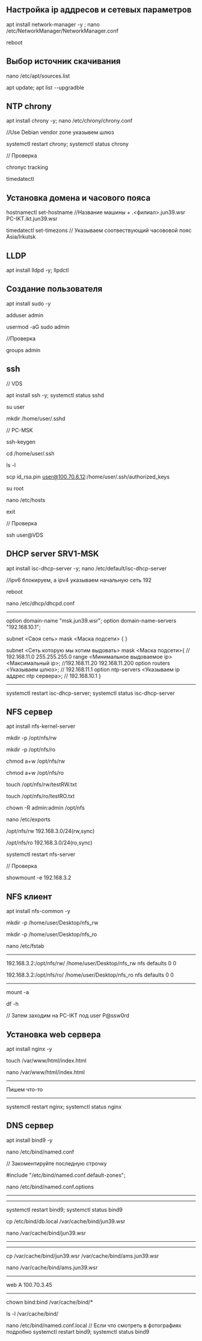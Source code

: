 ## Настройка ip аддресов и сетевых параметров

apt install network-manager -y ; nano /etc/NetworkManager/NetworkManager.conf

reboot

## Выбор источник скачивания

nano /etc/apt/sources.list

apt update; apt list --upgradble

## NTP chrony

apt install chrony -y; nano /etc/chrony/chrony.conf

//Use Debian vendor zone указывем шлюз

systemctl restart chrony; systemctl status chrony

// Проверка

chronyc tracking

timedatectl

## Установка домена и часового пояса

hostnamectl set-hostname //Название машины + .<филиал>.jun39.wsr  PC-IKT.ikt.jun39.wsr

timedatectl set-timezons // Указываем соотвествующий часововой пояс Asia/Irkutsk

## LLDP

apt install lldpd -y; llpdctl

## Создание пользователя

apt install sudo -y

adduser admin

usermod -aG sudo admin

//Проверка

groups admin

## ssh

// VDS

apt install ssh -y; systemctl status sshd

su user

mkdir /home/user/.sshd

// PC-MSK

ssh-keygen

cd /home/user/.ssh

ls -l

scp id_rsa.pin user@100.70.6.12:/home/user/.ssh/authorized_keys

su root

nano /etc/hosts

exit

// Проверка

ssh user@VDS


## DHCP server SRV1-MSK

apt install isc-dhcp-server -y; nano /etc/default/isc-dhcp-server

//ipv6 блокируем, а ipv4 указываем начальную сеть 192

reboot

nano /etc/dhcp/dhcpd.conf

_____________________________

option domain-name "msk.jun39.wsr";
option domain-name-servers "192.168.10.1";

subnet <Своя сеть> mask <Маска подсети> {
}

subnet <Сеть которую мы хотим выдовать> mask <Маска подсети>{ // 192.168.11.0 255.255.255.0
    range <Минимальное выдоваемое ip> <Максимальный ip>;  //192.168.11.20 192.168.11.200
    option routers <Указываем шлюз>;  // 192.168.11.1
    option ntp-servers <Указываем ip аддрес ntp сервера>;  // 192.168.10.1
}
_____________________________

systemctl restart isc-dhcp-server; systemctl status isc-dhcp-server

## NFS сервер

apt install nfs-kernel-server

mkdir -p /opt/nfs/rw

mkdir -p /opt/nfs/ro

chmod a+w /opt/nfs/rw

chmod a+w /opt/nfs/ro

touch /opt/nfs/rw/testRW.txt

touch /opt/nfs/ro/testRO.txt

chown -R admin:admin /opt/nfs

nano /etc/exports

/opt/nfs/rw 192.168.3.0/24(rw,sync)

/opt/nfs/ro 192.168.3.0/24(ro,sync)

systemctl restart nfs-server

// Проверка

showmount -e 192.168.3.2

## NFS клиент

apt install nfs-common -y

mkdir -p /home/user/Desktop/nfs_rw

mkdir -p /home/user/Desktop/nfs_ro

nano /etc/fstab

_____________________________

192.168.3.2:/opt/nfs/rw/ /home/user/Desktop/nfs_rw nfs defaults 0 0

192.168.3.2:/opt/nfs/ro/ /home/user/Desktop/nfs_ro nfs defaults 0 0

_____________________________

mount -a

df -h

// Затем заходим на PC-IKT под user P@ssw0rd

## Установка web сервера

apt install nginx -y

touch /var/www/html/index.html

nano /var/www/html/index.html

_____________________________

Пишем что-то

_____________________________

systemctl restart nginx; systemctl status nginx

## DNS сервер

apt install bind9 -y

nano /etc/bind/named.conf

// Закоментируйте последную строчку

#include "/etc/bind/named.conf.default-zones";

nano /etc/bind/named.conf.options

_____________________________

_____________________________

systemctl restart bind9; systemctl status bind9

cp /etc/bind/db.local /var/cache/bind/jun39.wsr

nano /var/cache/bind/jun39.wsr

_____________________________

_____________________________

cp /var/cache/bind/jun39.wsr /var/cache/bind/ams.jun39.wsr

nano /var/cache/bind/ams.jun39.wsr

_____________________________

web A 100.70.3.45

_____________________________

chown bind:bind /var/cache/bind/*

ls -l /var/cache/bind/

nano /etc/bind/named.conf.local
// Если что смотреть в фотографиях подробно
systemctl restart bind9; systemctl status bind9
